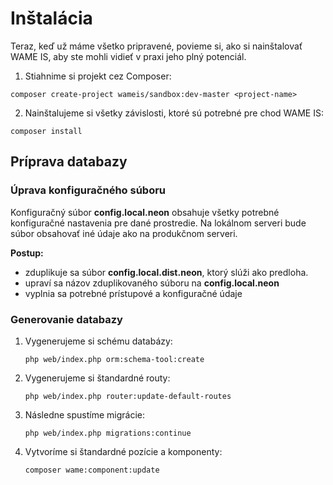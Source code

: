 # Inštalácia

Teraz, keď už máme všetko pripravené, povieme si, ako si nainštalovať WAME IS, aby ste mohli vidieť v praxi jeho plný potenciál.

1. Stiahnime si projekt cez Composer:
```
composer create-project wameis/sandbox:dev-master <project-name>
```

2. Nainštalujeme si všetky závislosti, ktoré sú potrebné pre chod WAME IS:
```
composer install
```

## Príprava databazy

### Úprava konfiguračného súboru
Konfiguračný súbor **config.local.neon** obsahuje všetky potrebné konfiguračné nastavenia pre dané prostredie. Na lokálnom serveri bude súbor obsahovať iné údaje ako na produkčnom serveri.

**Postup:**
- zduplikuje sa súbor **config.local.dist.neon**, ktorý slúži ako predloha.
- upraví sa názov zduplikovaného súboru na **config.local.neon**
- vyplnia sa potrebné prístupové a konfiguračné údaje

### Generovanie databazy 
1. Vygenerujeme si schému databázy:
    ```
    php web/index.php orm:schema-tool:create
    ```
2. Vygenerujeme si štandardné routy:
    ```
    php web/index.php router:update-default-routes
    ```
3. Následne spustíme migrácie:
    ```
    php web/index.php migrations:continue
    ```
4. Vytvoríme si štandardné pozície a komponenty:
    ```
    composer wame:component:update
    ```